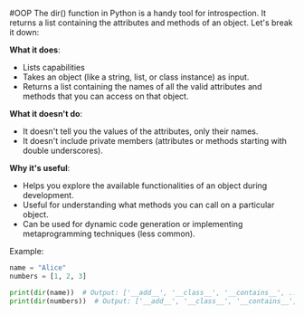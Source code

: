 #OOP 
The dir() function in Python is a handy tool for introspection. It returns a list containing the attributes and methods of an object. Let's break it down:

**What it does**:
- Lists capabilities 
- Takes an object (like a string, list, or class instance) as input.
- Returns a list containing the names of all the valid attributes and methods that you can access on that object.

**What it doesn't do**:

- It doesn't tell you the values of the attributes, only their names.
- It doesn't include private members (attributes or methods starting with double underscores).

**Why it's useful**:

- Helps you explore the available functionalities of an object during development.
- Useful for understanding what methods you can call on a particular object.
- Can be used for dynamic code generation or implementing metaprogramming techniques (less common).

Example:
```python
name = "Alice"
numbers = [1, 2, 3]

print(dir(name))  # Output: ['__add__', '__class__', '__contains__', ...]
print(dir(numbers))  # Output: ['__add__', '__class__', '__contains__', ...]
```
